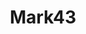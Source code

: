 ---
facebook: https://facebook.com/mark43software
linkedin: https://linkedin.com/company/mark43
logohandle: mark43
sort: mark43
title: Mark43
twitter: https://x.com/mark43
website: https://mark43.com/
youtube: https://youtube.com/channel/UC7EiewfjQN_EW8leXDK893g
---